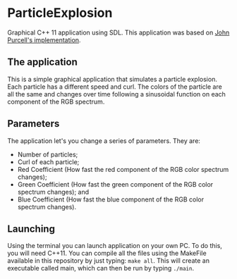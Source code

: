# ParticleExplosion
Graphical C++ 11 application using SDL. This application was based on [John Purcell's implementation](https://github.com/caveofprogramming/cplusplus-beginners/tree/master/Particle%20Motion/src).

## The application
This is a simple graphical application that simulates a particle explosion. Each particle has a different speed and curl. The colors of the particle are all the same and changes over time following a sinusoidal function on each component of the RGB spectrum.

## Parameters
The application let's you change a series of parameters. They are:
* Number of particles;
* Curl of each particle;
* Red Coefficient (How fast the red component of the RGB color spectrum changes);
* Green Coefficient (How fast the green component of the RGB color spectrum changes); and
* Blue Coefficient (How fast the blue component of the RGB color spectrum changes).

## Launching
Using the terminal you can launch application on your own PC. To do this, you will need C++11. You can compile all the files using the MakeFile available in this repository by just typing: `make all`. This will create an executable called main, which can then be run by typing `./main`.
